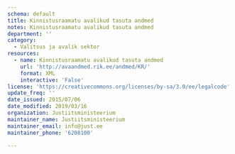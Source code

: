 ```yaml
---
schema: default
title: Kinnistusraamatu avalikud tasuta andmed
notes: Kinnistusraamatu avalikud tasuta andmed
department: ''
category:
  - Valitsus ja avalik sektor
resources:
  - name: Kinnistusraamatu avalikud tasuta andmed
    url: 'http://avaandmed.rik.ee/andmed/KR/'
    format: XML
    interactive: 'False'
license: 'https://creativecommons.org/licenses/by-sa/3.0/ee/legalcode'
update_freq: ''
date_issued: 2015/07/06
date_modified: 2019/03/16
organization: Justiitsministeerium
maintainer_name: Justiitsministeerium
maintainer_email: info@just.ee
maintainer_phone: '6208100'

---
```

